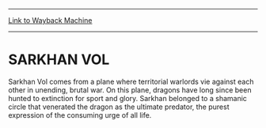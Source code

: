 
---
[Link to Wayback Machine](https://web.archive.org/web/20140920215502/http://magic.wizards.com/en/articles/archive/sarkhan-vol-2013-10-23)

[_metadata_:description]:- "Sarkhan Vol comes from a plane where territorial warlords vie against each other in unending, brutal war. On this plane, dragons have long since been hunted to extinction for sport and glory. Sarkhan belonged to a shamanic circle that venerated the dragon as the ultimate predator, the purest expression of the consuming urge of all life."
[_metadata_:generator]:- "Drupal 7 (http://drupal.org)"
[_metadata_:node]:- "115316"
[_metadata_:publish_date]:- "2013-10-23"
[_metadata_:source]:- "div-main"
[_metadata_:title]:- "SARKHAN VOL"
[_metadata_:wayback_capture_timestamp]:- "2014-09-20 21:55:02"
[_metadata_:wayback_raw_url]:- "https://web.archive.org/web/20140920215502id_/http://magic.wizards.com/en/articles/archive/sarkhan-vol-2013-10-23"
[_metadata_:wayback_url]:- "http://magic.wizards.com/en/articles/archive/sarkhan-vol-2013-10-23"
---





SARKHAN VOL
===========


 










Sarkhan Vol comes from a plane where territorial warlords vie against each other in unending, brutal war. On this plane, dragons have long since been hunted to extinction for sport and glory. Sarkhan belonged to a shamanic circle that venerated the dragon as the ultimate predator, the purest expression of the consuming urge of all life.








 
 




  







